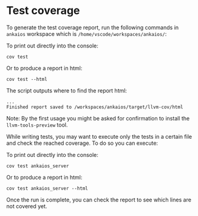 # Test coverage

To generate the test coverage report, run the following commands in `ankaios` workspace which is `/home/vscode/workspaces/ankaios/`:

To print out directly into the console:
```shell
cov test
```

Or to produce a report in html:

```shell
cov test --html
```
The script outputs where to find the report html:
```shell
...
Finished report saved to /workspaces/ankaios/target/llvm-cov/html
```

Note: By the first usage you might be asked for confirmation to install the ```llvm-tools-preview``` tool.

While writing tests, you may want to execute only the tests in a certain file and check the reached coverage. To do so you can execute:

To print out directly into the console:

```shell
cov test ankaios_server
```

Or to produce a report in html:

```shell
cov test ankaios_server --html
```

Once the run is complete, you can check the report to see which lines are not covered yet.
